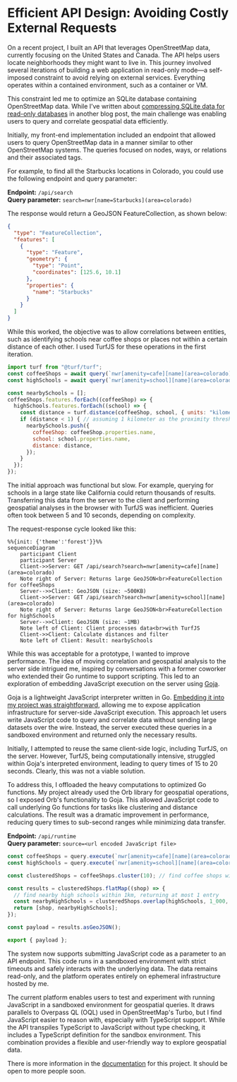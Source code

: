 # Efficient API Design: Avoiding Costly External Requests

On a recent project, I built an API that leverages OpenStreetMap data, currently
focusing on the United States and Canada. The API helps users locate
neighborhoods they might want to live in. This journey involved several
iterations of building a web application in read-only mode—a self-imposed
constraint to avoid relying on external services. Everything operates within a
contained environment, such as a container or VM.

This constraint led me to optimize an SQLite database containing OpenStreetMap
data. While I’ve written about
[compressing SQLite data for read-only databases](/posts/2024-07-02-optimizing-large-scale-openstreetmap-data-with-sqlite)
in another blog post, the main challenge was enabling users to query and
correlate geospatial data efficiently.

Initially, my front-end implementation included an endpoint that allowed users
to query OpenStreetMap data in a manner similar to other OpenStreetMap systems.
The queries focused on nodes, ways, or relations and their associated tags.

For example, to find all the Starbucks locations in Colorado, you could use the
following endpoint and query parameter:

**Endpoint:** `/api/search`\
**Query parameter:** `search=nwr[name=Starbucks](area=colorado)`

The response would return a GeoJSON FeatureCollection, as shown below:

```json
{
  "type": "FeatureCollection",
  "features": [
    {
      "type": "Feature",
      "geometry": {
        "type": "Point",
        "coordinates": [125.6, 10.1]
      },
      "properties": {
        "name": "Starbucks"
      }
    }
  ]
}
```

While this worked, the objective was to allow correlations between entities,
such as identifying schools near coffee shops or places not within a certain
distance of each other. I used TurfJS for these operations in the first
iteration.

```js
import turf from "@turf/turf";
const coffeeShops = await query(`nwr[amenity=cafe][name](area=colorado)`);
const highSchools = await query(`nwr[amenity=school][name](area=colorado)`);

const nearbySchools = [];
coffeeShops.features.forEach((coffeeShop) => {
  highSchools.features.forEach((school) => {
    const distance = turf.distance(coffeeShop, school, { units: "kilometers" });
    if (distance < 1) { // assuming 1 kilometer as the proximity threshold
      nearbySchools.push({
        coffeeShop: coffeeShop.properties.name,
        school: school.properties.name,
        distance: distance,
      });
    }
  });
});
```

The initial approach was functional but slow. For example, querying for schools
in a large state like California could return thousands of results. Transferring
this data from the server to the client and performing geospatial analyses in
the browser with TurfJS was inefficient. Queries often took between 5 and 10
seconds, depending on complexity.

The request-response cycle looked like this:

```mermaid
%%{init: {'theme':'forest'}}%%
sequenceDiagram
    participant Client
    participant Server
    Client->>Server: GET /api/search?search=nwr[amenity=cafe][name](area=colorado)
    Note right of Server: Returns large GeoJSON<br>FeatureCollection for coffeeShops
    Server-->>Client: GeoJSON (size: ~500KB)
    Client->>Server: GET /api/search?search=nwr[amenity=school][name](area=colorado)
    Note right of Server: Returns large GeoJSON<br>FeatureCollection for highSchools
    Server-->>Client: GeoJSON (size: ~1MB)
    Note left of Client: Client processes data<br>with TurfJS
    Client->>Client: Calculate distances and filter
    Note left of Client: Result: nearbySchools
```

While this was acceptable for a prototype, I wanted to improve performance. The
idea of moving correlation and geospatial analysis to the server side intrigued
me, inspired by conversations with a former coworker who extended their Go
runtime to support scripting. This led to an exploration of embedding JavaScript
execution on the server using [Goja](https://github.com/dop251/goja).

Goja is a lightweight JavaScript interpreter written in Go.
[Embedding it into my project was straightforward](/posts/2024-08-30-exploring-goja-a-golang-javascript-runtime),
allowing me to expose application infrastructure for server-side JavaScript
execution. This approach let users write JavaScript code to query and correlate
data without sending large datasets over the wire. Instead, the server executed
these queries in a sandboxed environment and returned only the necessary
results.

Initially, I attempted to reuse the same client-side logic, including TurfJS, on
the server. However, TurfJS, being computationally intensive, struggled within
Goja's interpreted environment, leading to query times of 15 to 20 seconds.
Clearly, this was not a viable solution.

To address this, I offloaded the heavy computations to optimized Go functions.
My project already used the Orb library for geospatial operations, so I exposed
Orb's functionality to Goja. This allowed JavaScript code to call underlying Go
functions for tasks like clustering and distance calculations. The result was a
dramatic improvement in performance, reducing query times to sub-second ranges
while minimizing data transfer.

**Endpoint:** `/api/runtime`\
**Query parameter:** `source=<url encoded JavaScript file>`

```js
const coffeeShops = query.execute(`nwr[amenity=cafe][name](area=colorado)`);
const highSchools = query.execute(`nwr[amenity=school][name](area=colorado)`);

const clusteredShops = coffeeShops.cluster(10); // find coffee shops within 10m of each other

const results = clusteredShops.flatMap((shop) => {
  // find nearby high schools within 1km, returning at most 1 entry
  const nearbyHighSchools = clusteredShops.overlap(highSchools, 1_000, 0, 1);
  return [shop, nearbyHighSchools];
});

const payload = results.asGeoJSON();

export { payload };
```

The system now supports submitting JavaScript code as a parameter to an API
endpoint. This code runs in a sandboxed environment with strict timeouts and
safely interacts with the underlying data. The data remains read-only, and the
platform operates entirely on ephemeral infrastructure hosted by me.

The current platform enables users to test and experiment with running
JavaScript in a sandboxed environment for geospatial queries. It draws parallels
to Overpass QL (OQL) used in OpenStreetMap's Turbo, but I find JavaScript easier
to reason with, especially with TypeScript support. While the API transpiles
TypeScript to JavaScript without type checking, it includes a TypeScript
definition for the sandbox environment. This combination provides a flexible and
user-friendly way to explore geospatial data.

There is more information in the [documentation](https://knowhere.live/docs) for
this project. It should be open to more people soon.
